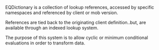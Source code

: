 EQDictionary is a collection of lookup references, accessed by specific namespaces and referenced by client or mob version.

References are tied back to the originating client definition..but, are available through an indexed lookup system.

The purpose of this system is to allow cyclic or minimum conditional evaluations in order to transform data.